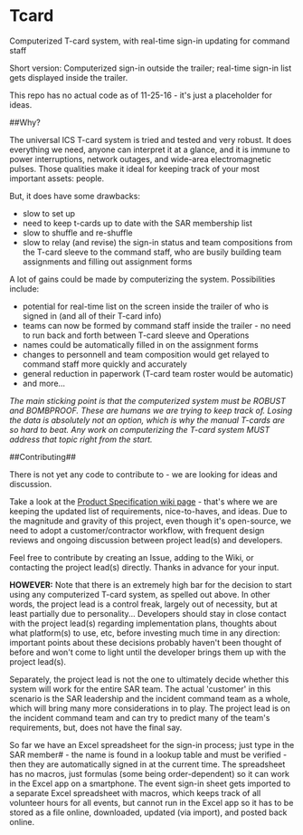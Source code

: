 # Tcard
Computerized T-card system, with real-time sign-in updating for command staff 

Short version: Computerized sign-in outside the trailer; real-time sign-in list gets displayed inside the trailer.

This repo has no actual code as of 11-25-16 - it's just a placeholder for ideas.

##Why?

The universal ICS T-card system is tried and tested and very robust.  It does everything we need, anyone can interpret it at a glance, and it is immune to power interruptions, network outages, and wide-area electromagnetic pulses.  Those qualities make it ideal for keeping track of your most important assets: people.

But, it does have some drawbacks:
- slow to set up
- need to keep t-cards up to date with the SAR membership list
- slow to shuffle and re-shuffle
- slow to relay (and revise) the sign-in status and team compositions from the T-card sleeve to the command staff, who are busily building team assignments and filling out assignment forms

A lot of gains could be made by computerizing the system.  Possibilities include:
- potential for real-time list on the screen inside the trailer of who is signed in (and all of their T-card info)
- teams can now be formed by command staff inside the trailer - no need to run back and forth between T-card sleeve and Operations
- names could be automatically filled in on the assignment forms
- changes to personnell and team composition would get relayed to command staff more quickly and accurately
- general reduction in paperwork (T-card team roster would be automatic)
- and more...

_The main sticking point is that the computerized system must be ROBUST and BOMBPROOF.  These are humans we are trying to keep track of.  Losing the data is absolutely not an option, which is why the manual T-cards are so hard to beat.  Any work on computerizing the T-card system MUST address that topic right from the start._

##Contributing##

There is not yet any code to contribute to - we are looking for ideas and discussion.

Take a look at the [Product Specification wiki page](https://github.com/ncssar/Tcard/wiki/Product-Specification) - that's where we are keeping the updated list of requirements, nice-to-haves, and ideas.  Due to the magnitude and gravity of this project, even though it's open-source, we need to adopt a customer/contractor workflow, with frequent design reviews and ongoing discussion between project lead(s) and developers.

Feel free to contribute by creating an Issue, adding to the Wiki, or contacting the project lead(s) directly.  Thanks in advance for your input.

**HOWEVER:** Note that there is an extremely high bar for the decision to start using any computerized T-card system, as spelled out above. In other words, the project lead is a control freak, largely out of necessity, but at least partially due to personality... Developers should stay in close contact with the project lead(s) regarding implementation plans, thoughts about what platform(s) to use, etc, before investing much time in any direction: important points about these decisions probably haven't been thought of before and won't come to light until the developer brings them up with the project lead(s).

Separately, the project lead is not the one to ultimately decide whether this system will work for the entire SAR team.  The actual 'customer' in this scenario is the SAR leadership and the incident command team as a whole, which will bring many more considerations in to play.  The project lead is on the incident command team and can try to predict many of the team's requirements, but, does not have the final say.


So far we have an Excel spreadsheet for the sign-in process; just type in the SAR member# - the name is found in a lookup table and must be verified - then they are automatically signed in at the current time.  The spreadsheet has no macros, just formulas (some being order-dependent) so it can work in the Excel app on a smartphone.  The event sign-in sheet gets imported to a separate Excel spreadsheet with macros, which keeps track of all volunteer hours for all events, but cannot run in the Excel app so it has to be stored as a file online, downloaded, updated (via import), and posted back online.

